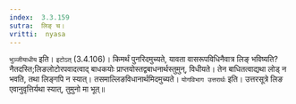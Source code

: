 ```yaml
---
index:  3.3.159
sutra:  लिङ् च।
vritti:  nyasa
---
```


`भुञ्जीयाधीय` इति। `इटोऽत्` (3.4.106)। किमर्थं पुनरिदमुच्यते, यावता वासरूपविधिनैवात्र लिङ् भविष्यति? नैतदस्ति;लिङलोटोरपवादत्वाद् बाधकयोः प्राप्तयोस्तद्वबाधनार्थस्तुमुन्, विधीयते। तेन बाधितत्वाद्यथा लोड् न भवति, तथा लिङ्गपि न स्यात्। तसमाल्लिङविधानार्थमिदमुच्यते। `योगविभाग उत्तरार्थः` इति। उत्तरसूत्रे लिङ एवानुवृत्तिर्यथा स्यात्, तुमुनो मा भूत्॥
